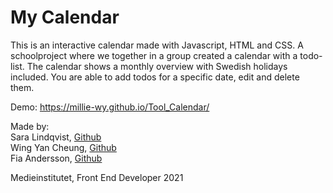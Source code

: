 # My Calendar

This is an interactive calendar made with Javascript, HTML and CSS. A schoolproject where we together in a group created a calendar with a todo-list. The calendar shows a monthly overview with Swedish holidays included. You are able to add todos for a specific date, edit and delete them. 

Demo: https://millie-wy.github.io/Tool_Calendar/
</br>

Made by:
</br>
Sara Lindqvist, [Github](https://github.com/saralindqvist)
</br>
Wing Yan Cheung, [Github](https://github.com/millie-wy)
</br>
Fia Andersson, [Github](https://github.com/fiababiakandersson)

Medieinstitutet, Front End Developer 2021
